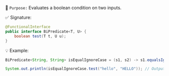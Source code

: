 📌 `Purpose:`
Evaluates a boolean condition on two inputs.

✅ Signature:
```java
@FunctionalInterface
public interface BiPredicate<T, U> {
    boolean test(T t, U u);
}
```
💡 Example:
```java
BiPredicate<String, String> isEqualIgnoreCase = (s1, s2) -> s1.equalsIgnoreCase(s2);

System.out.println(isEqualIgnoreCase.test("hello", "HELLO")); // Output: true
```
